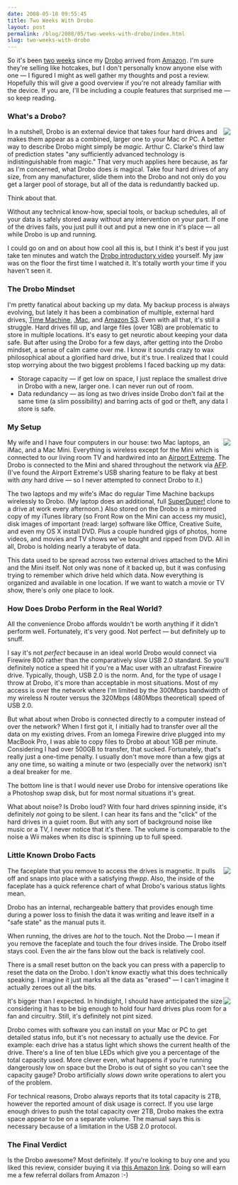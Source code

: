 ```yaml
---
date: 2008-05-18 09:55:45
title: Two Weeks With Drobo
layout: post
permalink: /blog/2008/05/two-weeks-with-drobo/index.html
slug: two-weeks-with-drobo
---
```

So it's been [two weeks](http://twitter.com/tylerhall/statuses/801468253) since my [Drobo](http://www.drobo.com/) arrived from <a href="http://www.amazon.com/gp/product/B000PDLZ1A?ie=UTF8&tag=clickcom-20&linkCode=as2&camp=1789&creative=9325&creativeASIN=B000PDLZ1A">Amazon</a><img src="http://www.assoc-amazon.com/e/ir?t=clickcom-20&l=as2&o=1&a=B000PDLZ1A" width="1" height="1" border="0" alt="" style="border:none !important; margin:0px !important;" />. I'm sure they're selling like hotcakes, but I don't personally know anyone else with one &mdash; I figured I might as well gather my thoughts and post a review. Hopefully this will give a good overview if you're not already familiar with the device. If you are, I'll be including a couple features that surprised me &mdash; so keep reading.

### What's a Drobo? ###

In <a href="http://cdn.tyler.fm/blog/drobo.jpg" style="float:right;" class="lightbox"><img src="http://cdn.tyler.fm/blog/drobo-sm.jpg"></a> a nutshell, Drobo is an external device that takes four hard drives and makes them appear as a combined, larger one to your Mac or PC. A better way to describe Drobo might simply be _magic_. Arthur C. Clarke's third law of prediction states "any sufficiently advanced technology is indistinguishable from magic." That very much applies here because, as far as I'm concerned, what Drobo does _is_ magical. Take four hard drives of any size, from any manufacturer, slide them into the Drobo and not only do you get a larger pool of storage, but all of the data is redundantly backed up.

Think about that.

Without any technical know-how, special tools, or backup schedules, all of your data is safely stored away without any intervention on your part. If one of the drives fails, you just pull it out and put a new one in it's place &mdash; all while Drobo is up and running.

I could go on and on about how cool all this is, but I think it's best if you just take ten minutes and watch the [Drobo introductory video](http://drobo.com/products_demo.html) yourself. My jaw was on the floor the first time I watched it. It's totally worth your time if you haven't seen it.

### The Drobo Mindset ###

I'm pretty fanatical about backing up my data. My backup process is always evolving, but lately it has been a combination of multiple, external hard drives, [Time Machine](http://www.apple.com/macosx/features/timemachine.html), [.Mac](http://www.apple.com/dotmac/), and [Amazon S3](/amazon-php-aws). Even with all that, it's still a struggle. Hard drives fill up, and large files (over 1GB) are problematic to store in multiple locations. It's easy to get neurotic about keeping your data safe. But after using the Drobo for a few days, after getting into the Drobo mindset, a sense of calm came over me. I know it sounds crazy to wax philosophical about a glorified hard drive, but it's true. I realized that I could stop worrying about the two biggest problems I faced backing up my data:

  * Storage capacity &mdash; if get low on space, I just replace the smallest drive in Drobo with a new, larger one. I can never run out of room.
  * Data redundancy &mdash; as long as two drives inside Drobo don't fail at the same time (a slim possibility) and barring acts of god or theft, any data I store is safe.

### My Setup ###

My <a href="http://cdn.tyler.fm/blog/drobo-front.jpg" style="float:right;" class="lightbox"><img src="http://cdn.tyler.fm/blog/drobo-front-sm.jpg"></a> wife and I have four computers in our house: two Mac laptops, an iMac, and a Mac Mini. Everything is wireless except for the Mini which is connected to our living room TV and hardwired into an [Airport Extreme](http://www.apple.com/airportextreme/). The Drobo is connected to the Mini and shared throughout the network via [AFP](http://en.wikipedia.org/wiki/Apple_Filing_Protocol). (I've found the Airport Extreme's USB sharing feature to be flaky at best with _any_ hard drive &mdash; so I never attempted to connect Drobo to it.)

The two laptops and my wife's iMac do regular Time Machine backups wirelessly to Drobo. (My laptop does an additional, full [SuperDuper!](http://www.shirt-pocket.com/SuperDuper/SuperDuperDescription.html) clone to a drive at work every afternoon.) Also stored on the Drobo is a mirrored copy of my iTunes library (so Front Row on the Mini can access my music), disk images of important (read: large) software like Office, Creative Suite, and even my OS X install DVD. Plus a couple hundred gigs of photos, home videos, and movies and TV shows we've bought and ripped from DVD. All in all, Drobo is holding nearly a terabyte of data.

This data used to be spread across two external drives attached to the Mini and the Mini itself. Not only was none of it backed up, but it was confusing trying to remember which drive held which data. Now everything is organized and available in one location. If we want to watch a movie or TV show, there's only one place to look.

### How Does Drobo Perform in the Real World? ###

All the convenience Drobo affords wouldn't be worth anything if it didn't perform well. Fortunately, it's very good. Not perfect &mdash; but definitely up to snuff.

I say it's not _perfect_ because in an ideal world Drobo would connect via Firewire 800 rather than the comparatively slow USB 2.0 standard. So you'll definitely notice a speed hit if you're a Mac user with an ultrafast Firewire drive. Typically, though, USB 2.0 is the norm. And, for the type of usage I throw at Drobo, it's more than acceptable in most situations. Most of my access is over the network where I'm limited by the 300Mbps bandwidth of my wireless N router versus the 320Mbps (480Mbps theoretical) speed of USB 2.0.

But what about when Drobo is connected directly to a computer instead of over the network? When I first got it, I initially had to transfer over all the data on my existing drives. From an Iomega Firewire drive plugged into my MacBook Pro, I was able to copy files to Drobo at about 1GB per minute. Considering I had over 500GB to transfer, that sucked. Fortunately, that's really just a one-time penalty. I usually don't move more than a few gigs at any one time, so waiting a minute or two (especially over the network) isn't a deal breaker for me.

The bottom line is that I would never use Drobo for intensive operations like a Photoshop swap disk, but for most normal situations it's great.

What about noise? Is Drobo loud? With four hard drives spinning inside, it's definitely _not_ going to be silent. I can hear its fans and the "click" of the hard drives in a quiet room. But with any sort of background noise like music or a TV, I never notice that it's there. The volume is comparable to the noise a Wii makes when its disc is spinning up to full speed.

### Little Known Drobo Facts ###

The <a href="http://cdn.tyler.fm/blog/drobo-faceplate.jpg" style="float:right;" class="lightbox"><img src="http://cdn.tyler.fm/blog/drobo-faceplate-sm.jpg"></a> faceplate that you remove to access the drives is magnetic. It pulls off and snaps into place with a satisfying _thwpp_. Also, the inside of the faceplate has a quick reference chart of what Drobo's various status lights mean.

Drobo has an internal, rechargeable battery that provides enough time during a power loss to finish the data it was writing and leave itself in a "safe state" as the manual puts it.

When running, the drives are _hot_ to the touch. Not the Drobo &mdash; I mean if you remove the faceplate and touch the four drives inside. The Drobo itself stays cool. Even the air the fans blow out the back is relatively cool.

There is a small reset button on the back you can press with a paperclip to reset the data on the Drobo. I don't know exactly what this does technically speaking. I imagine it just marks all the data as "erased" &mdash; I can't imagine it actually zeroes out all the bits.

It's <a href="http://cdn.tyler.fm/blog/drobo-side.jpg" style="float:right;" class="lightbox"><img src="http://cdn.tyler.fm/blog/drobo-side-sm.jpg"></a> bigger than I expected. In hindsight, I should have anticipated the size considering it has to be big enough to hold four hard drives plus room for a fan and circuitry. Still, it's definitely not pint sized.

Drobo comes with software you can install on your Mac or PC to get detailed status info, but it's not necessary to actually use the device. For example: each drive has a status light which shows the current health of the drive. There's a line of ten blue LEDs which give you a percentage of the total capacity used. More clever even, what happens if you're running dangerously low on space but the Drobo is out of sight so you can't see the capacity gauge? Drobo artificially _slows down_ write operations to alert you of the problem.

For technical reasons, Drobo always reports that its total capacity is 2TB, however the reported amount of disk usage is correct. If you use large enough drives to push the total capacity over 2TB, Drobo makes the extra space appear to be on a separate volume. The manual says this is necessary because of a limitation in the USB 2.0 protocol.

### The Final Verdict ###

Is the Drobo awesome? Most definitely. If you're looking to buy one and you liked this review, consider buying it via <a href="http://www.amazon.com/gp/product/B000PDLZ1A?ie=UTF8&tag=clickcom-20&linkCode=as2&camp=1789&creative=9325&creativeASIN=B000PDLZ1A">this Amazon link</a><img src="http://www.assoc-amazon.com/e/ir?t=clickcom-20&l=as2&o=1&a=B000PDLZ1A" width="1" height="1" border="0" alt="" style="border:none !important; margin:0px !important;" />. Doing so will earn me a few referral dollars from Amazon :-)